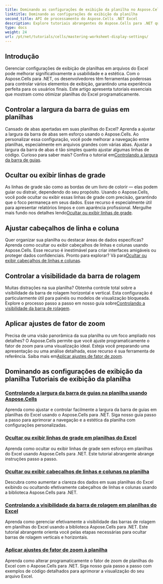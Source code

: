 ```yaml
---
title: Dominando as configurações de exibição da planilha no Aspose.Cells para .NET
linktitle: Dominando as configurações de exibição da planilha
second_title: API de processamento do Aspose.Cells .NET Excel
description: Explore tutoriais abrangentes do Aspose.Cells para .NET que abordam configurações de exibição de planilhas, incluindo linhas de grade, cabeçalhos, barras de rolagem, largura da barra de guias e ajustes de zoom.
type: docs
weight: 24
url: /pt/net/tutorials/cells/mastering-worksheet-display-settings/
---
```

## Introdução

Gerenciar configurações de exibição de planilhas em arquivos do Excel pode melhorar significativamente a usabilidade e a estética. Com o Aspose.Cells para .NET, os desenvolvedores têm ferramentas poderosas para controlar vários elementos de exibição, garantindo uma experiência perfeita para os usuários finais. Este artigo apresenta tutoriais essenciais que mostram como otimizar planilhas do Excel programaticamente.  

## Controlar a largura da barra de guias em planilhas  
 Cansado de abas apertadas em suas planilhas do Excel? Aprenda a ajustar a largura da barra de abas sem esforço usando o Aspose.Cells. Ao personalizar essa configuração, você pode melhorar a navegação entre planilhas, especialmente em arquivos grandes com várias abas. Ajustar a largura da barra de abas é tão simples quanto ajustar algumas linhas de código. Curioso para saber mais? Confira o tutorial em[Controlando a largura da barra de guias](./controlling-tab-bar-width/).  

## Ocultar ou exibir linhas de grade  
As linhas de grade são como as bordas de um livro de colorir — elas podem guiar ou distrair, dependendo do seu propósito. Usando o Aspose.Cells, você pode ocultar ou exibir essas linhas de grade com precisão, garantindo que o foco permaneça em seus dados. Esse recurso é especialmente útil para apresentar relatórios limpos e com aparência profissional. Mergulhe mais fundo nos detalhes lendo[Ocultar ou exibir linhas de grade](./hide-display-gridlines/).  

## Ajustar cabeçalhos de linha e coluna  
 Quer organizar sua planilha ou destacar áreas de dados específicas? Aprenda como ocultar ou exibir cabeçalhos de linhas e colunas usando Aspose.Cells. Esse recurso é inestimável para criar interfaces amigáveis ou proteger dados confidenciais. Pronto para explorar? Vá para[Ocultar ou exibir cabeçalhos de linhas e colunas](./hide-display-row-column-headers/).  

## Controlar a visibilidade da barra de rolagem  
 Muitas distrações na sua planilha? Obtenha controle total sobre a visibilidade da barra de rolagem horizontal e vertical. Esta configuração é particularmente útil para painéis ou modelos de visualização bloqueada. Explore o processo passo a passo em nosso guia sobre[Controlando a visibilidade da barra de rolagem](./controlling-scroll-bar-visibility/).  

## Aplicar ajustes de fator de zoom  
 Precisa de uma visão panorâmica da sua planilha ou um foco ampliado nos detalhes? O Aspose.Cells permite que você ajuste programaticamente o fator de zoom para uma visualização ideal. Esteja você preparando uma apresentação ou uma análise detalhada, esse recurso é sua ferramenta de referência. Saiba mais em[Aplicar ajustes de fator de zoom](./apply-zoom-factor-adjustments/).  

## Dominando as configurações de exibição da planilha Tutoriais de exibição da planilha
### [Controlando a largura da barra de guias na planilha usando Aspose.Cells](./controlling-tab-bar-width/)
Aprenda como ajustar e controlar facilmente a largura da barra de guias em planilhas do Excel usando o Aspose.Cells para .NET. Siga nosso guia passo a passo para aprimorar a navegação e a estética da planilha com configurações personalizadas.
### [Ocultar ou exibir linhas de grade em planilhas do Excel](./hide-display-gridlines/)
Aprenda como ocultar ou exibir linhas de grade sem esforço em planilhas do Excel usando Aspose.Cells para .NET. Este tutorial abrangente abrange instruções passo a passo.
### [Ocultar ou exibir cabeçalhos de linhas e colunas na planilha](./hide-display-row-column-headers/)
Descubra como aumentar a clareza dos dados em suas planilhas do Excel exibindo ou ocultando efetivamente cabeçalhos de linhas e colunas usando a biblioteca Aspose.Cells para .NET.
### [Controlando a visibilidade da barra de rolagem em planilhas do Excel](./controlling-scroll-bar-visibility/)
Aprenda como gerenciar efetivamente a visibilidade das barras de rolagem em planilhas do Excel usando a biblioteca Aspose.Cells para .NET. Este tutorial abrangente orienta você pelas etapas necessárias para ocultar barras de rolagem verticais e horizontais.
### [Aplicar ajustes de fator de zoom à planilha](./apply-zoom-factor-adjustments/)
Aprenda como alterar programaticamente o fator de zoom de planilhas do Excel com o Aspose.Cells para .NET. Siga nosso guia passo a passo com exemplos de código detalhados para aprimorar a visualização do seu arquivo Excel.